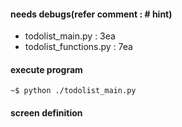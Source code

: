 #### needs debugs(refer comment : # hint)
- todolist_main.py : 3ea
- todolist_functions.py : 7ea
#### execute program
```
~$ python ./todolist_main.py
```
#### screen definition
```
```